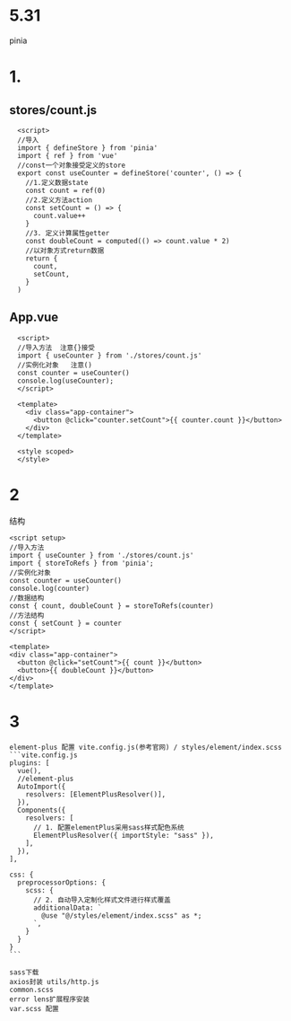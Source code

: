 # 5.31
  pinia
  # 1.
  ## stores/count.js

  ```vue
    <script>
    //导入
    import { defineStore } from 'pinia'
    import { ref } from 'vue'
    //const一个对象接受定义的store
    export const useCounter = defineStore('counter', () => {
      //1.定义数据state
      const count = ref(0)
      //2.定义方法action
      const setCount = () => {
        count.value++
      }
      //3. 定义计算属性getter
      const doubleCount = computed(() => count.value * 2)
      //以对象方式return数据
      return {
        count,
        setCount,
      }   
    )
  ```
  
  ## App.vue 
  ```vue
    <script>
    //导入方法  注意{}接受
    import { useCounter } from './stores/count.js'
    //实例化对象   注意()
    const counter = useCounter()
    console.log(useCounter);
    </script>

    <template>
      <div class="app-container">
        <button @click="counter.setCount">{{ counter.count }}</button>
      </div>
    </template>

    <style scoped>
    </style>
  ```


  # 2
  结构
  ```vue
<script setup>
  //导入方法
  import { useCounter } from './stores/count.js'
  import { storeToRefs } from 'pinia';
  //实例化对象
  const counter = useCounter()
  console.log(counter)
  //数据结构
  const { count, doubleCount } = storeToRefs(counter)
  //方法结构
  const { setCount } = counter
</script>

<template>
  <div class="app-container">
    <button @click="setCount">{{ count }}</button>
    <button>{{ doubleCount }}</button>
  </div>
</template>
  ```
  
  # 3
    element-plus 配置 vite.config.js(参考官网) / styles/element/index.scss
    ```vite.config.js
    plugins: [
      vue(),
      //element-plus
      AutoImport({
        resolvers: [ElementPlusResolver()],
      }),
      Components({
        resolvers: [
          // 1. 配置elementPlus采用sass样式配色系统
          ElementPlusResolver({ importStyle: "sass" }),
        ],
      }),
    ],

    css: {
      preprocessorOptions: {
        scss: {
          // 2. 自动导入定制化样式文件进行样式覆盖
          additionalData: `
            @use "@/styles/element/index.scss" as *;
          `,
        }
      }
    }
    ```

    sass下载
    axios封装 utils/http.js
    common.scss
    error lens扩展程序安装
    var.scss 配置
